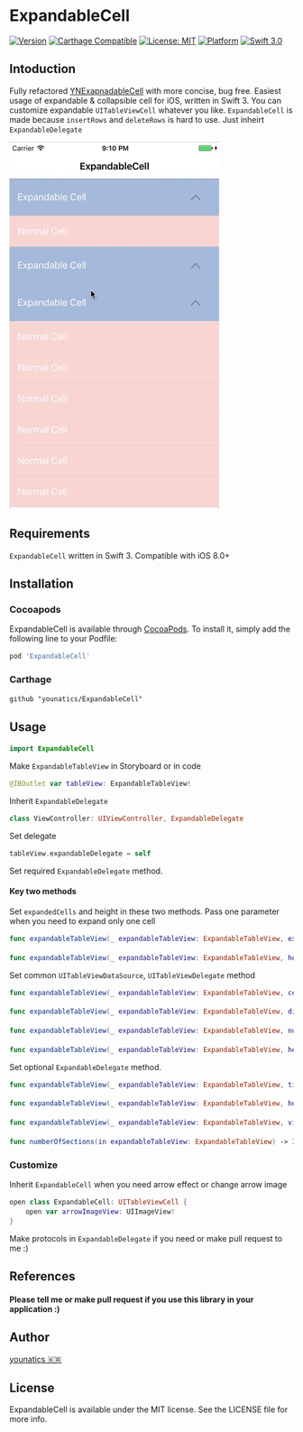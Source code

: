 # ExpandableCell

[![Version](https://img.shields.io/cocoapods/v/ExpandableCell.svg?style=flat)](http://cocoapods.org/pods/ExpandableCell)
[![Carthage Compatible](https://img.shields.io/badge/Carthage-compatible-4BC51D.svg?style=flat)](https://github.com/Carthage/Carthage)
[![License: MIT](https://img.shields.io/badge/license-MIT-blue.svg?style=flat)](https://github.com/younatics/YNExpandableCell/blob/master/LICENSE)
[![Platform](https://img.shields.io/cocoapods/p/YNExpandableCell.svg?style=flat)](http://cocoapods.org/pods/ExpandableCell)
[![Swift 3.0](https://img.shields.io/badge/Swift-3.0-orange.svg?style=flat)](https://developer.apple.com/swift/)

## Intoduction
Fully refactored [YNExapnadableCell](https://github.com/younatics/YNExpandableCell) with more concise, bug free. Easiest usage of expandable & collapsible cell for iOS, written in Swift 3. You can customize expandable `UITableViewCell` whatever you like. `ExpandableCell` is made because `insertRows` and `deleteRows` is hard to use. Just inheirt `ExpandableDelegate`

![demo](Images/ExpandableCell.gif)

## Requirements

`ExpandableCell` written in Swift 3. Compatible with iOS 8.0+

## Installation

### Cocoapods

ExpandableCell is available through [CocoaPods](http://cocoapods.org). To install
it, simply add the following line to your Podfile:

```ruby
pod 'ExpandableCell'
```
### Carthage
```
github "younatics/ExpandableCell"
```
## Usage
```swift
import ExpandableCell
```

Make `ExpandableTableView` in Storyboard or in code
```swift
@IBOutlet var tableView: ExpandableTableView!
```

Inherit `ExpandableDelegate`
```swift
class ViewController: UIViewController, ExpandableDelegate 
```

Set delegate
```swift
tableView.expandableDelegate = self
```

Set required `ExpandableDelegate` method.

#### Key two methods
Set `expandedCells` and height in these two methods. Pass one parameter when you need to expand only one cell
```swift
func expandableTableView(_ expandableTableView: ExpandableTableView, expandedCellsForRowAt indexPath: IndexPath) -> [UITableViewCell]?
    
func expandableTableView(_ expandableTableView: ExpandableTableView, heightsForExpandedRowAt indexPath: IndexPath) -> [CGFloat]?
```

Set common `UITableViewDataSource`, `UITableViewDelegate` method
```swift
func expandableTableView(_ expandableTableView: ExpandableTableView, cellForRowAt indexPath: IndexPath) -> UITableViewCell

func expandableTableView(_ expandableTableView: ExpandableTableView, didSelectRowAt indexPath: IndexPath)
    
func expandableTableView(_ expandableTableView: ExpandableTableView, numberOfRowsInSection section: Int) -> Int
    
func expandableTableView(_ expandableTableView: ExpandableTableView, heightForRowAt indexPath: IndexPath) -> CGFloat    
```

Set optional `ExpandableDelegate` method.
```swift
func expandableTableView(_ expandableTableView: ExpandableTableView, titleForHeaderInSection section: Int) -> String?

func expandableTableView(_ expandableTableView: ExpandableTableView, heightForHeaderInSection section: Int) -> CGFloat

func expandableTableView(_ expandableTableView: ExpandableTableView, viewForHeaderInSection section: Int) -> UIView?
    
func numberOfSections(in expandableTableView: ExpandableTableView) -> Int
```

### Customize
Inherit `ExpandableCell` when you need arrow effect or change arrow image

```swift
open class ExpandableCell: UITableViewCell {
    open var arrowImageView: UIImageView!
}
```

Make protocols in `ExpandableDelegate` if you need or make pull request to me :)

## References
#### Please tell me or make pull request if you use this library in your application :) 

## Author
[younatics 🇰🇷](http://younatics.github.io)

## License
ExpandableCell is available under the MIT license. See the LICENSE file for more info.
